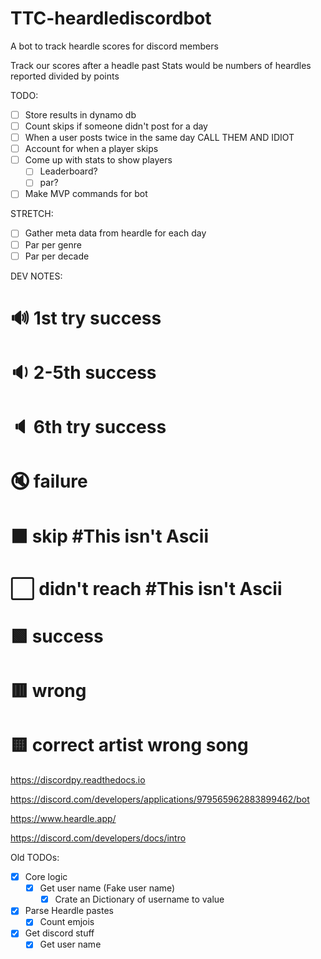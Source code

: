 # TTC-heardlediscordbot
A bot to track heardle scores for discord members

Track our scores after a headle past
Stats would be numbers of heardles reported divided by points

TODO:
 - [ ] Store results in dynamo db
 - [ ] Count skips if someone didn't post for a day
 - [ ] When a user posts twice in the same day CALL THEM AND IDIOT
 - [ ] Account for when a player skips
 - [ ] Come up with stats to show players
   - [ ] Leaderboard?
   - [ ] par?
 - [ ] Make MVP commands for bot

STRETCH:
 - [ ] Gather meta data from heardle for each day 
 - [ ] Par per genre
 - [ ] Par per decade

DEV NOTES:
# 🔊 1st try success
# 🔉 2-5th success
# 🔈 6th try success
# 🔇 failure
# ⬛️ skip #This isn't Ascii
# ⬜️ didn't reach #This isn't Ascii
# 🟩 success 
# 🟥 wrong
# 🟨 correct artist wrong song

https://discordpy.readthedocs.io

https://discord.com/developers/applications/979565962883899462/bot

https://www.heardle.app/

https://discord.com/developers/docs/intro

Old TODOs:
 - [x] Core logic
   - [x] Get user name (Fake user name)
     - [x] Crate an Dictionary of username to value
 - [x] Parse Heardle pastes
   - [x] Count emjois
 - [x] Get discord stuff
   - [x] Get user name